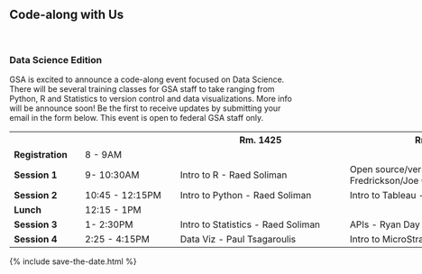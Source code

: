 
<section class="section-top hero-section">
    <div id="main" tabindex="-1" class="hero-img" style="background-image: url('{{ page.hero-image | prepend: site.baseurl }}'); background-color: #112e51; background-size:contain">
    </div>
</section>
<section class="usa-grid">
    <h2>Code-along with Us</h2>
    <br>
    <h3>Data Science Edition</h3>
    <p>GSA is excited to announce a code-along event focused on Data Science. There will be several training classes for GSA staff to take ranging from Python, R and Statistics to version control and data visualizations. More info will be announce soon! Be the first to receive updates by submitting your email in the form below. This event is open to federal GSA staff only.
    </p>
</section>
<table style="undefined;table-layout: fixed; width: 1066px">
<colgroup>
<col style="width: 126px">
<col style="width: 169px">
<col style="width: 301px">
<col style="width: 322px">
<col style="width: 148px">
</colgroup>
  <tr>
    <th colspan="2"></th>
    <th>Rm. 1425</th>
    <th>Rm. 1420</th>
  </tr>
  <tr>
  <td><b>Registration</b></td>
    <td>8 - 9AM</td>
    <td></td>
    <td></td>
  </tr>
  <tr>
  <td><b>Session 1</b></td>
    <td>9- 10:30AM</td>
    <td>Intro to R - Raed Soliman</td>
    <td>Open source/version control - Jeff Fredrickson/Joe Castle</td>
  </tr>
  <tr>
  <td><b>Session 2</b></td>
    <td>10:45 - 12:15PM</td>
    <td>Intro to Python - Raed Soliman</td>
    <td>Intro to Tableau - Walter Mehra</td>
  </tr>
  <tr>
  <td><b>Lunch</b></td>
    <td>12:15 - 1PM</td>
    <td></td>
    <td></td>
  </tr>
  <tr>
  <td><b>Session 3</b></td>
    <td>1- 2:30PM</td>
    <td>Intro to Statistics - Raed Soliman</td>
    <td>APIs - Ryan Day</td>
  </tr>
  <tr>
  <td><b>Session 4</b></td>
    <td>2:25 - 4:15PM</td>
    <td>Data Viz - Paul Tsagaroulis</td>
    <td>Intro to MicroStrategy - Walter Mehra</td>
  </tr>
</table>
{% include save-the-date.html %}
